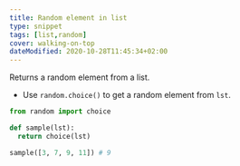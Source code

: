 ```yaml
---
title: Random element in list
type: snippet
tags: [list,random]
cover: walking-on-top
dateModified: 2020-10-28T11:45:34+02:00
---
```


Returns a random element from a list.

- Use `random.choice()` to get a random element from `lst`.

```py
from random import choice

def sample(lst):
  return choice(lst)
```

```py
sample([3, 7, 9, 11]) # 9
```
